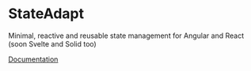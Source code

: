 # StateAdapt

Minimal, reactive and reusable state management for Angular and React (soon Svelte and Solid too)

[Documentation](https://state-adapt.github.io/)
